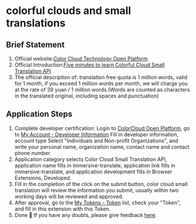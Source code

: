 # colorful clouds and small translations

## Brief Statement

1. Official website:[Color Cloud Technology Open Platform](https://dashboard.caiyunapp.com/)
2. Official Introduction:[Five minutes to learn Colorful Cloud Small Translation API](https://docs.caiyunapp.com/blog/2018/09/03/lingocloud-api/)
3. The official description of: translation free quota is 1 million words, valid for 1 month, if you exceed 1 million words per month, we will charge you at the rate of 39 yuan / 1 million words.(Words are counted as characters in the translated original, including spaces and punctuation)

## Application Steps

1. Complete developer certification: Login to [ColorCloud Open Platform](https://dashboard.caiyunapp.com/), go to [My Account - Developer Information](https://dashboard.caiyunapp.com/user/user/info/) Fill in developer information, account type Select "Individuals and Non-profit Organizations", and write your personal name, organization name, contact name and contact phone number.
2. Application category selects Color Cloud Small Translation API, application name fills in immersive-translate, application link fills in immersive-translate, and application development fills in Browser Extensions, Developed.
3. Fill in the completion of the click on the submit button, color cloud small translation will review the information you submit, usually within two working days will be reviewed and approved.
4. After approval, go to the [My Tokens - Token](https://dashboard.caiyunapp.com/v1/token/) list, check your "Token", and fill in this extension with this Token.
5. Done 🎉 If you have any doubts, please give feedback [here](https://github.com/immersive-translate/immersive-translate/issues/137).
